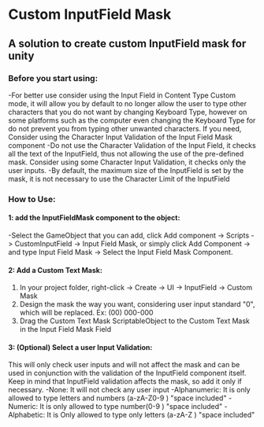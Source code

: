 # Custom InputField Mask
## A solution to create custom InputField mask for unity

### Before you start using:
-For better use consider using the Input Field in Content Type Custom mode, it will allow you by default to no longer allow the user to type other characters that you do not want by changing Keyboard Type, however on some platforms such as the computer even changing the Keyboard Type for do not prevent you from typing other unwanted characters. If you need, Consider using the Character Input Validation of the Input Field Mask component 
-Do not use the Character Validation of the Input Field, it checks all the text of the InputField, thus not allowing the use of the pre-defined mask. Consider using some Character Input Validation, it checks only the user inputs.
-By default, the maximum size of the InputField is set by the mask, it is not necessary to use the Character Limit of the InputField

### How to Use:

#### 1: add the InputFieldMask component to the object:
-Select the GameObject that you can add, click Add component -> Scripts -> CustomInputField -> Input Field Mask, or simply click Add Component -> and type Input Field Mask -> Select the Input Field Mask Component.

#### 2: Add a Custom Text Mask:
1. In your project folder, right-click -> Create -> UI -> InputField -> Custom Mask
2. Design the mask the way you want, considering user input standard "0", which will be replaced. Ex: (00) 000-000
3. Drag the Custom Text Mask ScriptableObject to the Custom Text Mask in the Input Field Mask Field

#### 3: (Optional) Select a user Input Validation:
This will only check user inputs and will not affect the mask and can be used in conjunction with the validation of the InputField component itself. Keep in mind that InputField validation affects the mask, so add it only if necessary.
-None: It will not check any user input
-Alphanumeric: It is only allowed to type letters and numbers (a-zA-Z0-9 ) "space included"
-Numeric: It is only allowed to type number(0-9 ) "space included"
-Alphabetic: It is Only allowed to type only letters (a-zA-Z ) "space included"

